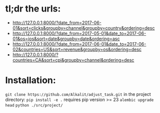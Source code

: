 # tl;dr the urls:
- http://127.0.0.1:8000/?date_from=2017-06-01&sort=clicks&groupby=channel&groupby=country&ordering=desc
- http://127.0.0.1:8000/?date_from=2017-05-01&date_to=2017-06-01&os=ios&sort=date&groupby=date&ordering=asc
- http://127.0.0.1:8000/?date_from=2017-06-01&date_to=2017-06-02&countries=US&sort=revenue&groupby=os&ordering=desc
- http://127.0.0.1:8000/?countries=CA&sort=cpi&groupby=channel&ordering=desc


# Installation:
`git clone https://github.com/Alkalit/adjust_task.git`
in the project directory:
`pip install -e .` requires pip version >= 23
`alembic upgrade head`
`python ./src/project/`